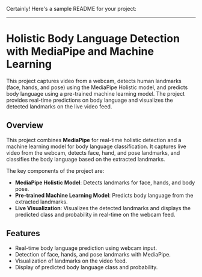 Certainly! Here's a sample README for your project:

* * * * *

Holistic Body Language Detection with MediaPipe and Machine Learning
====================================================================

This project captures video from a webcam, detects human landmarks (face, hands, and pose) using the MediaPipe Holistic model, and predicts body language using a pre-trained machine learning model. The project provides real-time predictions on body language and visualizes the detected landmarks on the live video feed.


Overview
--------

This project combines **MediaPipe** for real-time holistic detection and a machine learning model for body language classification. It captures live video from the webcam, detects face, hand, and pose landmarks, and classifies the body language based on the extracted landmarks.

The key components of the project are:

-   **MediaPipe Holistic Model**: Detects landmarks for face, hands, and body pose.
-   **Pre-trained Machine Learning Model**: Predicts body language from the extracted landmarks.
-   **Live Visualization**: Visualizes the detected landmarks and displays the predicted class and probability in real-time on the webcam feed.

Features
--------

-   Real-time body language prediction using webcam input.
-   Detection of face, hands, and pose landmarks with MediaPipe.
-   Visualization of landmarks on the video feed.
-   Display of predicted body language class and probability.
